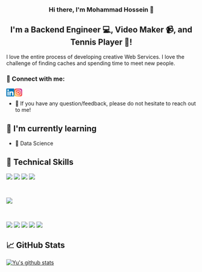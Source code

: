 
<h3 align="center">
Hi there, I'm Mohammad Hossein 👋
</h3>

<h2 align="center">
I'm a Backend Engineer 💻, Video Maker 📹, and Tennis Player 🎾!
</h2> 

I love the entire process of developing creative Web Services. I love the challenge of finding caches and spending time to meet new people.

### 🤝 Connect with me:

<a href="https://www.linkedin.com/in/mohammad-hossein-zadeh-abbas/"><img align="left" src="https://raw.githubusercontent.com/mhzauser/mhzauser/main/images/linkedin.svg" alt="Mohammad Hosssein | LinkedIn" width="21px"/></a>
<a href="https://www.instagram.com/mhzuser/"><img align="left" src="https://raw.githubusercontent.com/mhzauser/mhzauser/main/images/instagram.svg" alt="Mohammad Hossein | Instagram" width="21px"/></a>
<a href="mailto: mohammadhossein.zadehabbas@gmail.com"><img align="left" src="https://raw.githubusercontent.com/mhzauser/mhzauser/main/images/emails.png" alt="Mohammad Hossein | Email" width="21px"/></a>
</br>

- 💬 If you have any question/feedback, please do not hesitate to reach out to me!

## 🌱 I'm currently learning

- 🤖 Data Science

## 💼 Technical Skills

![](https://img.shields.io/badge/Code-PostgreSQL-informational?style=flat&logo=PostgreSQL&color=336791)
![](https://img.shields.io/badge/Code-SQLite-informational?style=flat&logo=SQLite&color=003B57)
![](https://img.shields.io/badge/Code-Python-informational?style=flat&logo=Python&color=003B57)
![](https://img.shields.io/badge/Code-Mysql-informational?style=flat&logo=Mysql&color=336791)

</br>

![](https://img.shields.io/badge/Style-Docker-informational?style=flat&logo=Docker&color=1572B6)


</br>

![](https://img.shields.io/badge/Tools-Ansible-informational?style=Ansible&logo=NPM&color=CB3837)
![](https://img.shields.io/badge/Tools-Postman-informational?style=flat&logo=Postman&color=FF6C37)
![](https://img.shields.io/badge/Tools-Git-informational?style=flat&logo=Git&color=F05032)
![](https://img.shields.io/badge/Tools-GitHub-informational?style=flat&logo=GitHub&color=181717)
![](https://img.shields.io/badge/Tools-Gitlab-informational?style=flat&logo=Gitlab&color=FF6C37)


## 📈 GitHub Stats 

[![Yu's github stats](https://github-readme-stats.vercel.app/api?username=mhzauser)](https://github.com/mhzauser)
